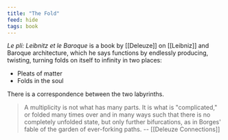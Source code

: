 ```yaml
---
title: "The Fold"
feed: hide
tags: book
---
```


_Le pli: Leibnitz et le Baroque_ is a book by [[Deleuze]] on [[Leibniz]] and Baroque architecture, which he says functions by endlessly producing, twisting, turning folds on itself to infinity in two places:

- Pleats of matter
- Folds in the soul

There is a correspondence between the two labyrinths.

> A multiplicity is not what has many parts. It is what is "complicated," or folded many times over and in many ways such that there is no completely unfolded state, but only further bifurcations, as in Borges' fable of the garden of ever-forking paths. -- [[Deleuze Connections]]


